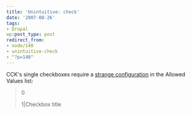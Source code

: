 ```yaml
---
title: 'Unintuitive: check'
date: '2007-08-26'
tags:
- Drupal
wp:post_type: post
redirect_from:
- node/140
- unintuitive-check
- "?p=140"
---
```


CCK's single checkboxes require a [strange configuration](http://drupal.org/node/120377) in the Allowed Values list:

> 0
>
> 1|Checkbox title
>
>
